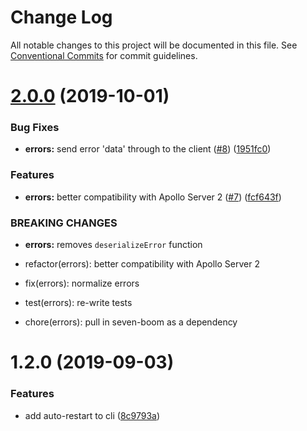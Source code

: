 # Change Log

All notable changes to this project will be documented in this file.
See [Conventional Commits](https://conventionalcommits.org) for commit guidelines.

# [2.0.0](https://github.com/gramps-graphql/gramps-errors/compare/@gramps/errors@1.2.0...@gramps/errors@2.0.0) (2019-10-01)


### Bug Fixes

* **errors:** send error 'data' through to the client ([#8](https://github.com/gramps-graphql/gramps-errors/issues/8)) ([1951fc0](https://github.com/gramps-graphql/gramps-errors/commit/1951fc0))


### Features

* **errors:** better compatibility with Apollo Server 2 ([#7](https://github.com/gramps-graphql/gramps-errors/issues/7)) ([fcf643f](https://github.com/gramps-graphql/gramps-errors/commit/fcf643f))


### BREAKING CHANGES

* **errors:** removes `deserializeError` function

* refactor(errors): better compatibility with Apollo Server 2

* fix(errors): normalize errors

* test(errors): re-write tests

* chore(errors): pull in seven-boom as a dependency





# 1.2.0 (2019-09-03)


### Features

* add auto-restart to cli ([8c9793a](https://github.com/gramps-graphql/gramps-errors/commit/8c9793a))
